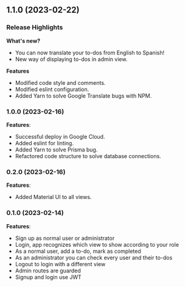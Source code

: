 ## 1.1.0 (2023-02-22)

### Release Highlights
**What's new?**
* You can now translate your to-dos from English to Spanish!
* New way of displaying to-dos in admin view.

**Features**
* Modified code style and comments.
* Modified eslint configuration.
* Added Yarn to solve Google Translate bugs with NPM.


### 1.0.0 (2023-02-16)

**Features**:
* Successful deploy in Google Cloud.
* Added eslint for linting.
* Added Yarn to solve Prisma bug.
* Refactored code structure to solve database connections.


### 0.2.0 (2023-02-16)

**Features**:
* Added Material UI to all views.


### 0.1.0 (2023-02-14)

**Features**:
* Sign up as normal user or administrator
* Login, app recognizes which view to show according to your role
* As a normal user, add a to-do, mark as completed
* As an administrator you can check every user and their to-dos
* Logout to login with a different view
* Admin routes are guarded
* Signup and login use JWT
